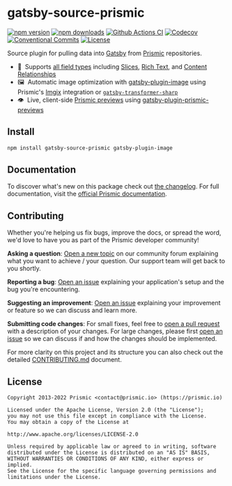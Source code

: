 # gatsby-source-prismic

[![npm version][npm-version-src]][npm-version-href]
[![npm downloads][npm-downloads-src]][npm-downloads-href]
[![Github Actions CI][github-actions-ci-src]][github-actions-ci-href]
[![Codecov][codecov-src]][codecov-href]
[![Conventional Commits][conventional-commits-src]][conventional-commits-href]
[![License][license-src]][license-href]

Source plugin for pulling data into [Gatsby][gatsby] from [Prismic][prismic] repositories.

- 🍱 &nbsp;Supports [all field types][prismic-fields] including [Slices][prismic-slices], [Rich Text][prismic-rich-text], and [Content Relationships][prismic-link]
- 🖼 &nbsp;Automatic image optimization with [gatsby-plugin-image][gatsby-plugin-image] using Prismic's [Imgix] integration or [`gatsby-transformer-sharp`][gatsby-transformer-sharp]
- 👁 &nbsp;Live, client-side [Prismic previews][prismic-previews] using [gatsby-plugin-prismic-previews][gatsby-plugin-prismic-previews]

## Install

```bash
npm install gatsby-source-prismic gatsby-plugin-image
```

## Documentation

To discover what's new on this package check out [the changelog][changelog]. For full documentation, visit the [official Prismic documentation][prismic-docs].

## Contributing

Whether you're helping us fix bugs, improve the docs, or spread the word, we'd love to have you as part of the Prismic developer community!

**Asking a question**: [Open a new topic][forum-question] on our community forum explaining what you want to achieve / your question. Our support team will get back to you shortly.

**Reporting a bug**: [Open an issue][repo-bug-report] explaining your application's setup and the bug you're encountering.

**Suggesting an improvement**: [Open an issue][repo-feature-request] explaining your improvement or feature so we can discuss and learn more.

**Submitting code changes**: For small fixes, feel free to [open a pull request][repo-pull-requests] with a description of your changes. For large changes, please first [open an issue][repo-feature-request] so we can discuss if and how the changes should be implemented.

For more clarity on this project and its structure you can also check out the detailed [CONTRIBUTING.md][contributing] document.

## License

```
Copyright 2013-2022 Prismic <contact@prismic.io> (https://prismic.io)

Licensed under the Apache License, Version 2.0 (the "License");
you may not use this file except in compliance with the License.
You may obtain a copy of the License at

http://www.apache.org/licenses/LICENSE-2.0

Unless required by applicable law or agreed to in writing, software
distributed under the License is distributed on an "AS IS" BASIS,
WITHOUT WARRANTIES OR CONDITIONS OF ANY KIND, either express or implied.
See the License for the specific language governing permissions and
limitations under the License.
```

<!-- Links -->

[prismic]: https://prismic.io
[gatsby]: https://www.gatsbyjs.com/
[prismic-slices]: https://prismic.io/docs/core-concepts/slices
[gatsby-plugin-image]: https://www.gatsbyjs.com/plugins/gatsby-plugin-image/
[gatsby-plugin-prismic-previews]: https://github.com/prismicio/prismic-gatsby/tree/main/packages/gatsby-plugin-prismic-previews
[gatsby-transformer-sharp]: https://www.gatsbyjs.com/plugins/gatsby-transformer-sharp/
[imgix]: https://imgix.com/
[prismic-previews]: https://prismic.io/docs/core-concepts/preview-setup
[prismic-fields]: https://prismic.io/docs/core-concepts#fields
[prismic-rich-text]: https://prismic.io/docs/core-concepts/rich-text-title
[prismic-link]: https://prismic.io/docs/core-concepts/link-content-relationship

<!-- TODO: Replace link with a more useful one if available -->

[prismic-docs]: https://prismic.io/docs/technologies/gatsby
[changelog]: https://github.com/prismicio/prismic-gatsby/blob/main/packages/gatsby-source-prismic/CHANGELOG.md
[contributing]: https://github.com/prismicio/prismic-gatsby/blob/main/CONTRIBUTING.md

<!-- TODO: Replace link with a more useful one if available -->

[forum-question]: https://community.prismic.io
[repo-bug-report]: https://github.com/prismicio/prismic-gatsby/issues/new?assignees=&labels=bug&template=bug_report.md&title=
[repo-feature-request]: https://github.com/prismicio/prismic-gatsby/issues/new?assignees=&labels=enhancement&template=feature_request.md&title=
[repo-pull-requests]: https://github.com/prismicio/prismic-gatsby/pulls

<!-- Badges -->

[npm-version-src]: https://img.shields.io/npm/v/gatsby-source-prismic/latest.svg
[npm-version-href]: https://npmjs.com/package/gatsby-source-prismic
[npm-downloads-src]: https://img.shields.io/npm/dm/gatsby-source-prismic.svg
[npm-downloads-href]: https://npmjs.com/package/gatsby-source-prismic
[github-actions-ci-src]: https://github.com/prismicio/prismic-gatsby/workflows/ci/badge.svg
[github-actions-ci-href]: https://github.com/prismicio/prismic-gatsby/actions?query=workflow%3Aci
[codecov-src]: https://img.shields.io/codecov/c/github/prismicio/prismic-gatsby.svg
[codecov-href]: https://codecov.io/gh/prismicio/prismic-gatsby
[conventional-commits-src]: https://img.shields.io/badge/Conventional%20Commits-1.0.0-yellow.svg
[conventional-commits-href]: https://conventionalcommits.org
[license-src]: https://img.shields.io/npm/l/gatsby-source-prismic.svg
[license-href]: https://npmjs.com/package/gatsby-source-prismic
